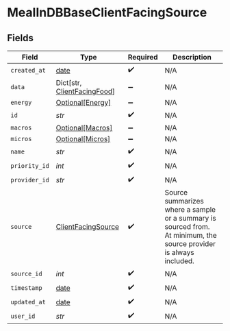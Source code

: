 # MealInDBBaseClientFacingSource


## Fields

| Field                                                                                                              | Type                                                                                                               | Required                                                                                                           | Description                                                                                                        |
| ------------------------------------------------------------------------------------------------------------------ | ------------------------------------------------------------------------------------------------------------------ | ------------------------------------------------------------------------------------------------------------------ | ------------------------------------------------------------------------------------------------------------------ |
| `created_at`                                                                                                       | [date](https://docs.python.org/3/library/datetime.html#date-objects)                                               | :heavy_check_mark:                                                                                                 | N/A                                                                                                                |
| `data`                                                                                                             | Dict[str, [ClientFacingFood](../../models/shared/clientfacingfood.md)]                                             | :heavy_minus_sign:                                                                                                 | N/A                                                                                                                |
| `energy`                                                                                                           | [Optional[Energy]](../../models/shared/energy.md)                                                                  | :heavy_minus_sign:                                                                                                 | N/A                                                                                                                |
| `id`                                                                                                               | *str*                                                                                                              | :heavy_check_mark:                                                                                                 | N/A                                                                                                                |
| `macros`                                                                                                           | [Optional[Macros]](../../models/shared/macros.md)                                                                  | :heavy_minus_sign:                                                                                                 | N/A                                                                                                                |
| `micros`                                                                                                           | [Optional[Micros]](../../models/shared/micros.md)                                                                  | :heavy_minus_sign:                                                                                                 | N/A                                                                                                                |
| `name`                                                                                                             | *str*                                                                                                              | :heavy_check_mark:                                                                                                 | N/A                                                                                                                |
| `priority_id`                                                                                                      | *int*                                                                                                              | :heavy_check_mark:                                                                                                 | N/A                                                                                                                |
| `provider_id`                                                                                                      | *str*                                                                                                              | :heavy_check_mark:                                                                                                 | N/A                                                                                                                |
| `source`                                                                                                           | [ClientFacingSource](../../models/shared/clientfacingsource.md)                                                    | :heavy_check_mark:                                                                                                 | Source summarizes where a sample or a summary is sourced from.<br/>At minimum, the source provider is always included. |
| `source_id`                                                                                                        | *int*                                                                                                              | :heavy_check_mark:                                                                                                 | N/A                                                                                                                |
| `timestamp`                                                                                                        | [date](https://docs.python.org/3/library/datetime.html#date-objects)                                               | :heavy_check_mark:                                                                                                 | N/A                                                                                                                |
| `updated_at`                                                                                                       | [date](https://docs.python.org/3/library/datetime.html#date-objects)                                               | :heavy_check_mark:                                                                                                 | N/A                                                                                                                |
| `user_id`                                                                                                          | *str*                                                                                                              | :heavy_check_mark:                                                                                                 | N/A                                                                                                                |